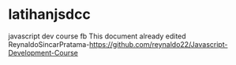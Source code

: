 # latihanjsdcc
javascript dev course fb
This document already edited
ReynaldoSincarPratama-https://github.com/reynaldo22/Javascript-Development-Course
